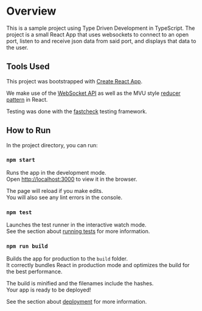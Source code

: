 # Overview

This is a sample project using Type Driven Development in TypeScript. The project is a small React App that uses websockets to connect to an open port, listen to and receive json data from said port, and displays that data to the user.

## Tools Used

This project was bootstrapped with [Create React App](https://github.com/facebook/create-react-app).

We make use of the [WebSocket API](https://developer.mozilla.org/en-US/docs/Web/API/WebSockets_API) as well as the MVU style [reducer pattern](https://blog.logrocket.com/guide-to-react-usereducer-hook/) in React.

Testing was done with the [fastcheck](https://github.com/dubzzz/fast-check) testing framework.

## How to Run

In the project directory, you can run:

### `npm start`

Runs the app in the development mode.\
Open [http://localhost:3000](http://localhost:3000) to view it in the browser.

The page will reload if you make edits.\
You will also see any lint errors in the console.

### `npm test`

Launches the test runner in the interactive watch mode.\
See the section about [running tests](https://facebook.github.io/create-react-app/docs/running-tests) for more information.

### `npm run build`

Builds the app for production to the `build` folder.\
It correctly bundles React in production mode and optimizes the build for the best performance.

The build is minified and the filenames include the hashes.\
Your app is ready to be deployed!

See the section about [deployment](https://facebook.github.io/create-react-app/docs/deployment) for more information.
